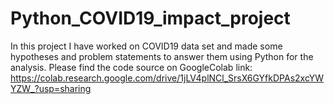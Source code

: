 # Python_COVID19_impact_project
In this project I have worked on COVID19 data set and made some hypotheses and problem statements to answer them using Python for the analysis. Please find the code source on GoogleColab link: https://colab.research.google.com/drive/1jLV4plNCl_SrsX6GYfkDPAs2xcYWYZW_?usp=sharing

